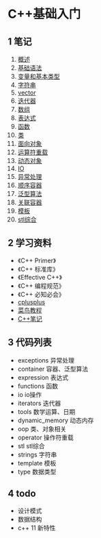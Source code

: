 # C++基础入门

## 1 笔记

1. [概述](笔记/01_概述.md)
1. [基础语法](笔记/02_基础语法.md)
1. [变量和基本类型](笔记/03_数据类型.md)
1. [字符串](笔记/04_字符串.md)
1. [vector](笔记/05_vertor.md)
1. [迭代器](笔记/06_迭代器.md)
1. [数组](笔记/07_数组.md)
1. [表达式](笔记/08_表达式.md)
1. [函数](笔记/09_函数.md)
1. [类](笔记/10_类.md)
1. [面向对象](笔记/11_面向对象.md)
1. [运算符重载](笔记/12_运算符重载.md)
1. [动态对象](笔记/13_动态对象.md)
1. [IO](笔记/14_IO.md)
1. [异常处理](笔记/15_异常处理.md)
1. [顺序容器](笔记/16_顺序容器.md)
1. [泛型算法](笔记/17_泛型算法.md)
1. [关联容器](笔记/18_关联容器.md)
1. [模板](笔记/19_模板.md)
1. [stl综合](笔记/stl学习.md)

## 2 学习资料

- 《C++ Primer》
- 《C++ 标准库》
- 《Effective C++》
- 《C++ 编程规范》
- 《C++ 必知必会》
- [cplusplus](http://www.cplusplus.com/)
- [菜鸟教程](http://www.runoob.com/cplusplus/)
- [C++笔记](http://www.hahack.com/wiki/)

## 3 代码列表

- exceptions 异常处理
- container 容器、泛型算法
- expression 表达式
- functions 函数
- io io操作
- iterators 迭代器
- tools 数学运算、日期
- dynamic_memory 动态内存
- oop 类、对象相关
- operator 操作符重载
- stl stl综合
- strings 字符串
- template 模板
- type 数据类型

## 4 todo

- 设计模式
- 数据结构
- c++ 11 新特性
